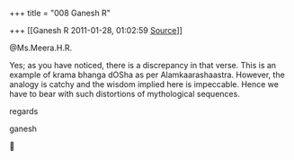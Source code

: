 +++
title = "008 Ganesh R"

+++
[[Ganesh R	2011-01-28, 01:02:59 [Source](https://groups.google.com/g/bvparishat/c/Cg33QC1m0DM)]]



@Ms.Meera.H.R.  
  
Yes; as you have noticed, there is a discrepancy in that verse. This is an example of krama bhanga dOSha as per Alamkaarashaastra. However, the analogy is catchy and the wisdom implied here is impeccable. Hence we have to bear with such distortions of mythological sequences.  
  
regards  
  
  
ganesh



